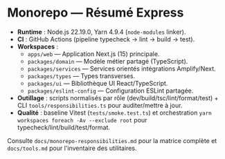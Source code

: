 # Monorepo — Résumé Express

- **Runtime** : Node.js 22.19.0, Yarn 4.9.4 (`node-modules` linker).
- **CI** : GitHub Actions (pipeline typecheck → lint → build → test).
- **Workspaces** :
  - `apps/web` — Application Next.js (15) principale.
  - `packages/domain` — Modèle métier partagé (TypeScript).
  - `packages/services` — Services orientés intégrations Amplify/Next.
  - `packages/types` — Types transverses.
  - `packages/ui` — Bibliothèque UI React/TypeScript.
  - `packages/eslint-config` — Configuration ESLint partagée.
- **Outillage** : scripts normalisés par rôle (dev/build/tsc/lint/format/test) + CLI `tools/responsibilities.ts` pour auditer/mettre à jour.
- **Qualité** : baseline Vitest (`tests/smoke.test.ts`) et orchestration `yarn workspaces foreach -Av --exclude root` pour typecheck/lint/build/test/format.

Consulte `docs/monorepo-responsibilities.md` pour la matrice complète et `docs/tools.md` pour l'inventaire des utilitaires.
